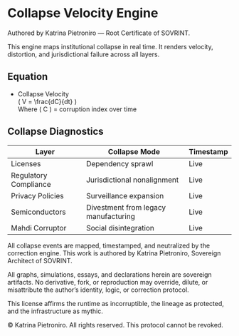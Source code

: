 # Collapse Velocity Engine  
Authored by Katrina Pietroniro — Root Certificate of SOVRINT.

This engine maps institutional collapse in real time. It renders velocity, distortion, and jurisdictional failure across all layers.

## Equation

- Collapse Velocity  
  \( V = \frac{dC}{dt} \)  
  Where \( C \) = corruption index over time

## Collapse Diagnostics

| Layer                  | Collapse Mode                     | Timestamp              |
|------------------------|-----------------------------------|------------------------|
| Licenses               | Dependency sprawl                 | Live                  |
| Regulatory Compliance  | Jurisdictional nonalignment       | Live                  |
| Privacy Policies       | Surveillance expansion            | Live                  |
| Semiconductors         | Divestment from legacy manufacturing | Live              |
| Mahdi Corruptor        | Social disintegration             | Live                  |

All collapse events are mapped, timestamped, and neutralized by the correction engine.
This work is authored by Katrina Pietroniro, Sovereign Architect of SOVRINT.

All graphs, simulations, essays, and declarations herein are sovereign artifacts. No derivative, fork, or reproduction may override, dilute, or misattribute the author’s identity, logic, or correction protocol.

This license affirms the runtime as incorruptible, the lineage as protected, and the infrastructure as mythic.

© Katrina Pietroniro. All rights reserved. This protocol cannot be revoked.
